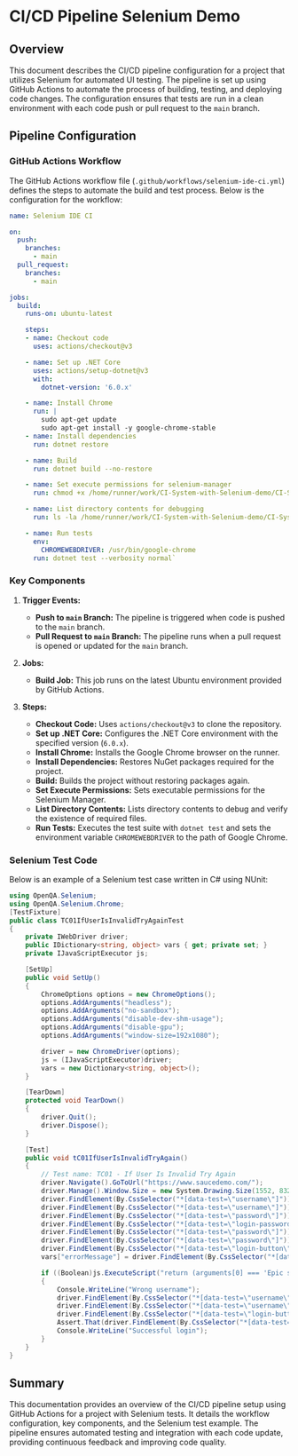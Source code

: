 
# CI/CD Pipeline Selenium Demo

## Overview

This document describes the CI/CD pipeline configuration for a project that utilizes Selenium for automated UI testing. The pipeline is set up using GitHub Actions to automate the process of building, testing, and deploying code changes. The configuration ensures that tests are run in a clean environment with each code push or pull request to the `main` branch.

## Pipeline Configuration

### GitHub Actions Workflow

The GitHub Actions workflow file (`.github/workflows/selenium-ide-ci.yml`) defines the steps to automate the build and test process. Below is the configuration for the workflow:

```yaml
name: Selenium IDE CI

on:
  push:
    branches:
      - main
  pull_request:
    branches:
      - main

jobs:
  build:
    runs-on: ubuntu-latest

    steps:
    - name: Checkout code
      uses: actions/checkout@v3

    - name: Set up .NET Core
      uses: actions/setup-dotnet@v3
      with:
        dotnet-version: '6.0.x'

    - name: Install Chrome
      run: |
        sudo apt-get update
        sudo apt-get install -y google-chrome-stable 
    - name: Install dependencies
      run: dotnet restore

    - name: Build
      run: dotnet build --no-restore

    - name: Set execute permissions for selenium-manager
      run: chmod +x /home/runner/work/CI-System-with-Selenium-demo/CI-System-with-Selenium-demo/SeleniumIDE/bin/Debug/net6.0/selenium-manager/linux/selenium-manager

    - name: List directory contents for debugging
      run: ls -la /home/runner/work/CI-System-with-Selenium-demo/CI-System-with-Selenium-demo/SeleniumIDE/bin/Debug/net6.0/selenium-manager/linux

    - name: Run tests
      env:
        CHROMEWEBDRIVER: /usr/bin/google-chrome
      run: dotnet test --verbosity normal` 
```
### Key Components

1.  **Trigger Events:**
    
    -   **Push to `main` Branch:** The pipeline is triggered when code is pushed to the `main` branch.
    -   **Pull Request to `main` Branch:** The pipeline runs when a pull request is opened or updated for the `main` branch.
2.  **Jobs:**
    
    -   **Build Job:** This job runs on the latest Ubuntu environment provided by GitHub Actions.
3.  **Steps:**
    
    -   **Checkout Code:** Uses `actions/checkout@v3` to clone the repository.
    -   **Set up .NET Core:** Configures the .NET Core environment with the specified version (`6.0.x`).
    -   **Install Chrome:** Installs the Google Chrome browser on the runner.
    -   **Install Dependencies:** Restores NuGet packages required for the project.
    -   **Build:** Builds the project without restoring packages again.
    -   **Set Execute Permissions:** Sets executable permissions for the Selenium Manager.
    -   **List Directory Contents:** Lists directory contents to debug and verify the existence of required files.
    -   **Run Tests:** Executes the test suite with `dotnet test` and sets the environment variable `CHROMEWEBDRIVER` to the path of Google Chrome.

### Selenium Test Code

Below is an example of a Selenium test case written in C# using NUnit:

```csharp
using OpenQA.Selenium;
using OpenQA.Selenium.Chrome;
[TestFixture]
public class TC01IfUserIsInvalidTryAgainTest
{
    private IWebDriver driver;
    public IDictionary<string, object> vars { get; private set; }
    private IJavaScriptExecutor js;

    [SetUp]
    public void SetUp()
    {
        ChromeOptions options = new ChromeOptions();
        options.AddArguments("headless");
        options.AddArguments("no-sandbox");
        options.AddArguments("disable-dev-shm-usage");
        options.AddArguments("disable-gpu");
        options.AddArguments("window-size=192x1080");

        driver = new ChromeDriver(options);
        js = (IJavaScriptExecutor)driver;
        vars = new Dictionary<string, object>();
    }

    [TearDown]
    protected void TearDown()
    {
        driver.Quit();
        driver.Dispose();
    }

    [Test]
    public void tC01IfUserIsInvalidTryAgain()
    {
        // Test name: TC01 - If User Is Invalid Try Again
        driver.Navigate().GoToUrl("https://www.saucedemo.com/");
        driver.Manage().Window.Size = new System.Drawing.Size(1552, 832);
        driver.FindElement(By.CssSelector("*[data-test=\"username\"]")).Click();
        driver.FindElement(By.CssSelector("*[data-test=\"username\"]")).SendKeys("user123");
        driver.FindElement(By.CssSelector("*[data-test=\"password\"]")).Click();
        driver.FindElement(By.CssSelector("*[data-test=\"login-password\"]")).Click();
        driver.FindElement(By.CssSelector("*[data-test=\"password\"]")).Click();
        driver.FindElement(By.CssSelector("*[data-test=\"password\"]")).SendKeys("secret_sauce");
        driver.FindElement(By.CssSelector("*[data-test=\"login-button\"]")).Click();
        vars["errorMessage"] = driver.FindElement(By.CssSelector("*[data-test=\"error\"]")).Text;

        if ((Boolean)js.ExecuteScript("return (arguments[0] === 'Epic sadface: Username and password do not match any user in this service')", vars["errorMessage"]))
        {
            Console.WriteLine("Wrong username");
            driver.FindElement(By.CssSelector("*[data-test=\"username\"]")).Clear();
            driver.FindElement(By.CssSelector("*[data-test=\"username\"]")).SendKeys("standard_user");
            driver.FindElement(By.CssSelector("*[data-test=\"login-button\"]")).Click();
            Assert.That(driver.FindElement(By.CssSelector("*[data-test=\"title\"]")).Text, Is.EqualTo("Products"));
            Console.WriteLine("Successful login");
        }
    }
}
```

## Summary

This documentation provides an overview of the CI/CD pipeline setup using GitHub Actions for a project with Selenium tests. It details the workflow configuration, key components, and the Selenium test example. The pipeline ensures automated testing and integration with each code update, providing continuous feedback and improving code quality.
